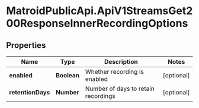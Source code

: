 # MatroidPublicApi.ApiV1StreamsGet200ResponseInnerRecordingOptions

## Properties

Name | Type | Description | Notes
------------ | ------------- | ------------- | -------------
**enabled** | **Boolean** | Whether recording is enabled | [optional] 
**retentionDays** | **Number** | Number of days to retain recordings | [optional] 


